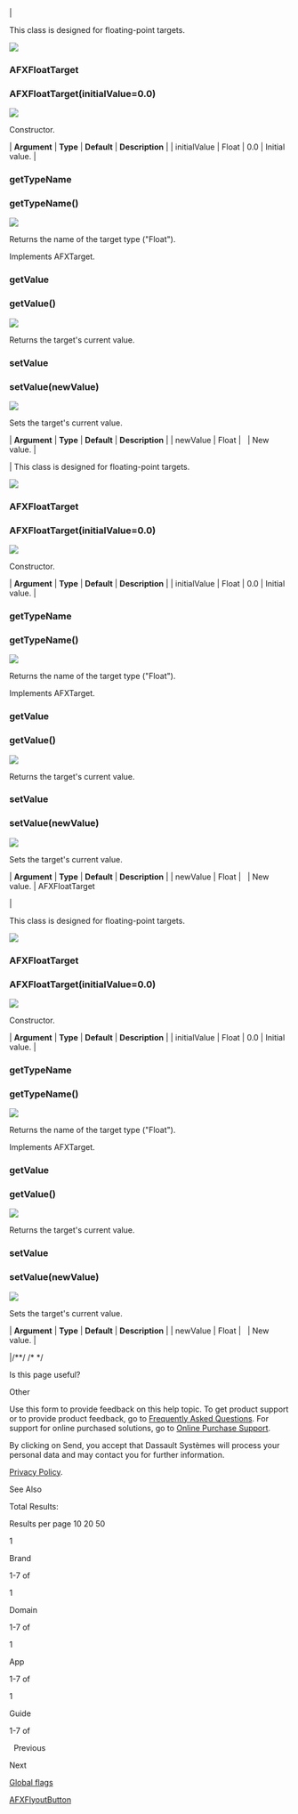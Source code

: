 | 

This class is designed for floating-point targets.

![](../SIMACAERefImages/gui-afxfloattarget.png)

### AFXFloatTarget

###   

### AFXFloatTarget(initialValue=0.0)  
![](../IconsReference/butix_top_wline.png)

Constructor.

| **Argument** | **Type** | **Default** | **Description** |
| initialValue | Float | 0.0 | Initial value. |

### getTypeName

###   

### getTypeName()  
![](../IconsReference/butix_top_wline.png)

Returns the name of the target type ("Float").

Implements AFXTarget.

### getValue

###   

### getValue()  
![](../IconsReference/butix_top_wline.png)

Returns the target's current value.

### setValue

###   

### setValue(newValue)  
![](../IconsReference/butix_top_wline.png)

Sets the target's current value.

| **Argument** | **Type** | **Default** | **Description** |
| newValue | Float |   | New value. |



 |
This class is designed for floating-point targets.

![](../SIMACAERefImages/gui-afxfloattarget.png)

### AFXFloatTarget

###   

### AFXFloatTarget(initialValue=0.0)  
![](../IconsReference/butix_top_wline.png)

Constructor.

| **Argument** | **Type** | **Default** | **Description** |
| initialValue | Float | 0.0 | Initial value. |

### getTypeName

###   

### getTypeName()  
![](../IconsReference/butix_top_wline.png)

Returns the name of the target type ("Float").

Implements AFXTarget.

### getValue

###   

### getValue()  
![](../IconsReference/butix_top_wline.png)

Returns the target's current value.

### setValue

###   

### setValue(newValue)  
![](../IconsReference/butix_top_wline.png)

Sets the target's current value.

| **Argument** | **Type** | **Default** | **Description** |
| newValue | Float |   | New value. |
AFXFloatTarget

| 

This class is designed for floating-point targets.

![](../SIMACAERefImages/gui-afxfloattarget.png)

### AFXFloatTarget

###   

### AFXFloatTarget(initialValue=0.0)  
![](../IconsReference/butix_top_wline.png)

Constructor.

| **Argument** | **Type** | **Default** | **Description** |
| initialValue | Float | 0.0 | Initial value. |

### getTypeName

###   

### getTypeName()  
![](../IconsReference/butix_top_wline.png)

Returns the name of the target type ("Float").

Implements AFXTarget.

### getValue

###   

### getValue()  
![](../IconsReference/butix_top_wline.png)

Returns the target's current value.

### setValue

###   

### setValue(newValue)  
![](../IconsReference/butix_top_wline.png)

Sets the target's current value.

| **Argument** | **Type** | **Default** | **Description** |
| newValue | Float |   | New value. |



 |/**/ /\* */

Is this page useful?

Other

Use this form to provide feedback on this help topic. To get product support or to provide product feedback, go to [Frequently Asked Questions](https://3ds.one/PO). For support for online purchased solutions, go to [Online Purchase Support](https://3ds.one/Q8).

 

By clicking on Send, you accept that Dassault Systèmes will process your personal data and may contact you for further information.

[Privacy Policy](https://www.3ds.com/privacy-policy). 

See Also

Total Results:

Results per page 10 20 50

1

Brand

1-7 of

1

Domain

1-7 of

1

App

1-7 of

1

Guide

1-7 of

  Previous

Next   

[Global flags](/2023/English/DSSIMULIA_Established/SIMACAEGUIRefHtml/pt01ch01gob17.htm?contextscope=all&id=e7faec1d3b0b4606acfb60c793f4fce1#d0e5748 "Global flags")

[AFXFlyoutButton](/2023/English/DSSIMULIA_Established/SIMACAEGUIRefHtml/pt01ch01gob19.htm?contextscope=all&id=46c3ee0c05bd463b8dbdfeb8d0bcc021 "AFXFlyoutButton")